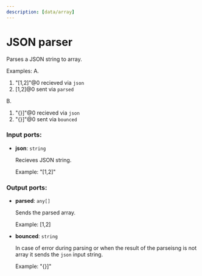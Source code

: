 ```yaml
---
description: [data/array]
---
```


# JSON parser

Parses a JSON string to  array.

Examples:
A.
1. "[1,2]"@0 recieved via `json`
2. [1,2]@0 sent via `parsed`

B.
1. "{}]"@0 recieved via `json`
2. "{}]"@0 sent via `bounced`

### Input ports:

* __json__: `string`

    Recieves JSON string.
    
    Example:
    "[1,2]"

### Output ports:

* __parsed__: `any[]`

    Sends the parsed array.
    
    Example:
    [1,2]


* __bounced__: `string`

    In case of error during parsing or when the result of the parseisng is not array it sends the `json` input string.
    
    Example:
    "{}]"


